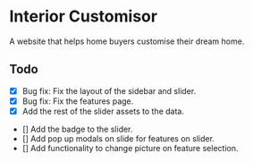 # Interior Customisor

A website that helps home buyers customise their dream home.

## Todo

- [x] Bug fix: Fix the layout of the sidebar and slider.
- [x] Bug fix: Fix the features page.
- [x] Add the rest of the slider assets to the data.
- [] Add the badge to the slider.
- [] Add pop up modals on slide for features on slider.
- [] Add functionality to change picture on feature selection.
